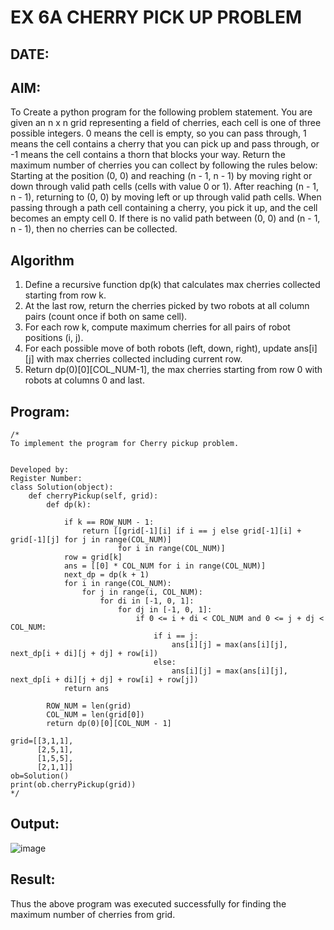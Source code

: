 # EX 6A CHERRY PICK UP PROBLEM
## DATE:
## AIM:
To Create a python program for the following problem statement.
You are given an n x n grid representing a field of cherries, each cell is one of three possible integers.
0	means the cell is empty, so you can pass through,
1	means the cell contains a cherry that you can pick up and pass through, or
-1 means the cell contains a thorn that blocks your way.
Return the maximum number of cherries you can collect by following the rules below:
Starting at the position (0, 0) and reaching (n - 1, n - 1) by moving right or down through valid path cells (cells with value 0 or 1).
After reaching (n - 1, n - 1), returning to (0, 0) by moving left or up through valid path cells.
When passing through a path cell containing a cherry, you pick it up, and the cell becomes an empty cell 0. If there is no valid path between (0, 0) and (n - 1, n - 1), then no cherries can be collected.



## Algorithm
1. Define a recursive function dp(k) that calculates max cherries collected starting from row k.
2. At the last row, return the cherries picked by two robots at all column pairs (count once if both on same cell).
3. For each row k, compute maximum cherries for all pairs of robot positions (i, j).
4. For each possible move of both robots (left, down, right), update ans[i][j] with max cherries collected including current row.
5. Return dp(0)[0][COL_NUM-1], the max cherries starting from row 0 with robots at columns 0 and last.  

## Program:
```
/*
To implement the program for Cherry pickup problem.


Developed by: 
Register Number:
class Solution(object):
    def cherryPickup(self, grid):
        def dp(k):
            
            if k == ROW_NUM - 1:
                return [[grid[-1][i] if i == j else grid[-1][i] + grid[-1][j] for j in range(COL_NUM)]
                        for i in range(COL_NUM)]
            row = grid[k]
            ans = [[0] * COL_NUM for i in range(COL_NUM)]
            next_dp = dp(k + 1)
            for i in range(COL_NUM):
                for j in range(i, COL_NUM):
                    for di in [-1, 0, 1]:
                        for dj in [-1, 0, 1]:
                            if 0 <= i + di < COL_NUM and 0 <= j + dj < COL_NUM:
                                if i == j:
                                    ans[i][j] = max(ans[i][j], next_dp[i + di][j + dj] + row[i])
                                else:
                                    ans[i][j] = max(ans[i][j], next_dp[i + di][j + dj] + row[i] + row[j])
            return ans
            
        ROW_NUM = len(grid)
        COL_NUM = len(grid[0])
        return dp(0)[0][COL_NUM - 1]
        
grid=[[3,1,1],
      [2,5,1],
      [1,5,5],
      [2,1,1]]
ob=Solution()
print(ob.cherryPickup(grid))
*/
```

## Output:

![image](https://github.com/user-attachments/assets/ed406dbb-a57a-482b-8b2d-80f068654ff6)


## Result:
Thus the above program was executed successfully for finding the maximum number of cherries from grid.
